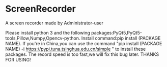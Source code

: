 # ScreenRecorder
A screen recorder made by Administrator-user

Please install python 3 and the following packages:PyQt5,PyQt5-tools,Pillow,Numpy,Opencv-python.
Install command:pip install (PACKAGE NAME).
If you're in China,you can use the command "pip install (PACKAGE NAME) -i https://pypi.tuna.tsinghua.edu.cn/simple " to install these packages.
The record speed is too fast,we will fix this bug later.
THANKS FOR USING!
